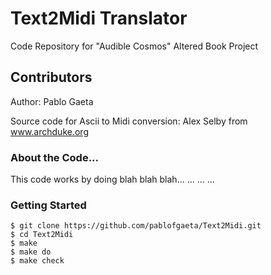 # Text2Midi Translator
Code Repository for "Audible Cosmos" Altered Book Project

## Contributors
Author: Pablo Gaeta

Source code for Ascii to Midi conversion: Alex Selby from www.archduke.org

### About the Code...
This code works by doing blah blah blah...
...
...
...

### Getting Started
```shell
$ git clone https://github.com/pablofgaeta/Text2Midi.git
$ cd Text2Midi
$ make
$ make do
$ make check
```
